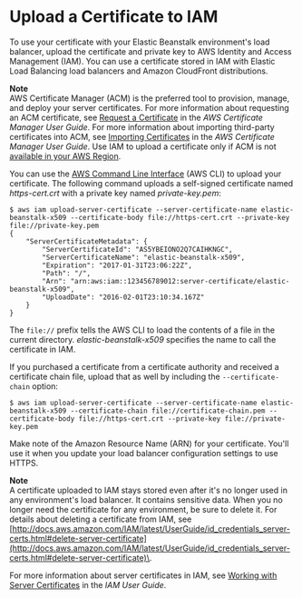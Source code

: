 # Upload a Certificate to IAM<a name="configuring-https-ssl-upload"></a>

To use your certificate with your Elastic Beanstalk environment's load balancer, upload the certificate and private key to AWS Identity and Access Management \(IAM\)\. You can use a certificate stored in IAM with Elastic Load Balancing load balancers and Amazon CloudFront distributions\.

**Note**  
AWS Certificate Manager \(ACM\) is the preferred tool to provision, manage, and deploy your server certificates\. For more information about requesting an ACM certificate, see [Request a Certificate](http://docs.aws.amazon.com/acm/latest/userguide/gs-acm-request.html) in the *AWS Certificate Manager User Guide*\. For more information about importing third\-party certificates into ACM, see [Importing Certificates](http://docs.aws.amazon.com/acm/latest/userguide/import-certificate.html) in the *AWS Certificate Manager User Guide*\. Use IAM to upload a certificate only if ACM is not [available in your AWS Region](http://docs.aws.amazon.com/general/latest/gr/rande.html#acm_region)\.

You can use the [AWS Command Line Interface](chapter-devenv.md#devenv-awscli) \(AWS CLI\) to upload your certificate\. The following command uploads a self\-signed certificate named *https\-cert\.crt* with a private key named *private\-key\.pem*:

```
$ aws iam upload-server-certificate --server-certificate-name elastic-beanstalk-x509 --certificate-body file://https-cert.crt --private-key file://private-key.pem
{
    "ServerCertificateMetadata": {
        "ServerCertificateId": "AS5YBEIONO2Q7CAIHKNGC",
        "ServerCertificateName": "elastic-beanstalk-x509",
        "Expiration": "2017-01-31T23:06:22Z",
        "Path": "/",
        "Arn": "arn:aws:iam::123456789012:server-certificate/elastic-beanstalk-x509",
        "UploadDate": "2016-02-01T23:10:34.167Z"
    }
}
```

The `file://` prefix tells the AWS CLI to load the contents of a file in the current directory\. *elastic\-beanstalk\-x509* specifies the name to call the certificate in IAM\.

If you purchased a certificate from a certificate authority and received a certificate chain file, upload that as well by including the `--certificate-chain` option:

```
$ aws iam upload-server-certificate --server-certificate-name elastic-beanstalk-x509 --certificate-chain file://certificate-chain.pem --certificate-body file://https-cert.crt --private-key file://private-key.pem
```

Make note of the Amazon Resource Name \(ARN\) for your certificate\. You'll use it when you update your load balancer configuration settings to use HTTPS\.

**Note**  
A certificate uploaded to IAM stays stored even after it's no longer used in any environment's load balancer\. It contains sensitive data\. When you no longer need the certificate for any environment, be sure to delete it\. For details about deleting a certificate from IAM, see [http://docs.aws.amazon.com/IAM/latest/UserGuide/id_credentials_server-certs.html#delete-server-certificate](http://docs.aws.amazon.com/IAM/latest/UserGuide/id_credentials_server-certs.html#delete-server-certificate)\.

For more information about server certificates in IAM, see [Working with Server Certificates](http://docs.aws.amazon.com/IAM/latest/UserGuide/id_credentials_server-certs.html) in the *IAM User Guide*\.